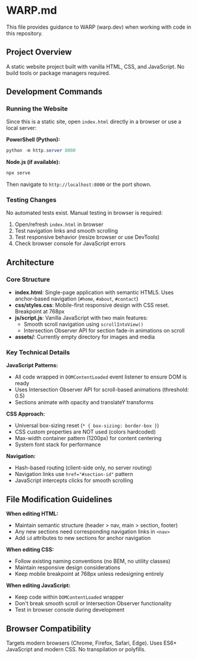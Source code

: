 # WARP.md

This file provides guidance to WARP (warp.dev) when working with code in this repository.

## Project Overview

A static website project built with vanilla HTML, CSS, and JavaScript. No build tools or package managers required.

## Development Commands

### Running the Website

Since this is a static site, open `index.html` directly in a browser or use a local server:

**PowerShell (Python):**
```powershell
python -m http.server 8000
```

**Node.js (if available):**
```powershell
npx serve
```

Then navigate to `http://localhost:8000` or the port shown.

### Testing Changes

No automated tests exist. Manual testing in browser is required:
1. Open/refresh `index.html` in browser
2. Test navigation links and smooth scrolling
3. Test responsive behavior (resize browser or use DevTools)
4. Check browser console for JavaScript errors

## Architecture

### Core Structure

- **index.html**: Single-page application with semantic HTML5. Uses anchor-based navigation (`#home`, `#about`, `#contact`)
- **css/styles.css**: Mobile-first responsive design with CSS reset. Breakpoint at 768px
- **js/script.js**: Vanilla JavaScript with two main features:
  - Smooth scroll navigation using `scrollIntoView()`
  - Intersection Observer API for section fade-in animations on scroll
- **assets/**: Currently empty directory for images and media

### Key Technical Details

**JavaScript Patterns:**
- All code wrapped in `DOMContentLoaded` event listener to ensure DOM is ready
- Uses Intersection Observer API for scroll-based animations (threshold: 0.5)
- Sections animate with opacity and translateY transforms

**CSS Approach:**
- Universal box-sizing reset (`* { box-sizing: border-box }`)
- CSS custom properties are NOT used (colors hardcoded)
- Max-width container pattern (1200px) for content centering
- System font stack for performance

**Navigation:**
- Hash-based routing (client-side only, no server routing)
- Navigation links use `href="#section-id"` pattern
- JavaScript intercepts clicks for smooth scrolling

## File Modification Guidelines

**When editing HTML:**
- Maintain semantic structure (header > nav, main > section, footer)
- Any new sections need corresponding navigation links in `<nav>`
- Add `id` attributes to new sections for anchor navigation

**When editing CSS:**
- Follow existing naming conventions (no BEM, no utility classes)
- Maintain responsive design considerations
- Keep mobile breakpoint at 768px unless redesigning entirely

**When editing JavaScript:**
- Keep code within `DOMContentLoaded` wrapper
- Don't break smooth scroll or Intersection Observer functionality
- Test in browser console during development

## Browser Compatibility

Targets modern browsers (Chrome, Firefox, Safari, Edge). Uses ES6+ JavaScript and modern CSS. No transpilation or polyfills.
